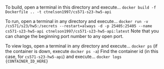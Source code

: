 To build, open a terminal in this directory and execute...
`docker build -f Dockerfile .. -t ctnelson1997/cs571-s23-hw5-api`

To run, open a terminal in any directory and execute...
`docker run -v /cs571/s23/hw5:/secrets --restart=always -d -p 25405:25405 --name cs571-s23-hw5-api ctnelson1997/cs571-s23-hw5-api:latest`
Note that you can change the beginning port number to any open port.

To view logs, open a terminal in any directory and execute...
`docker ps` (if the container is down, execute `docker ps -a`)
Find the container id (in this case, for `cs571-s23-hw5-api`) and execute...
`docker logs {CONTAINER_ID_HERE}`